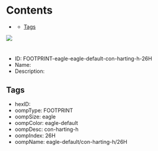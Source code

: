 



Contents
========

* [](#)
	* [Tags](#tags)
  
![][im]
# 

- ID: FOOTPRINT-eagle-eagle-default-con-harting-h-26H
- Name: 
- Description: 

## Tags

- hexID: 
- oompType: FOOTPRINT
- oompSize: eagle
- oompColor: eagle-default
- oompDesc: con-harting-h
- oompIndex: 26H
- oompName: eagle-default/con-harting-h/26H



[im]: image.png
